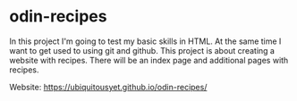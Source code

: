 # odin-recipes

In this project I'm going to test my basic skills in HTML. At the same time I want to get used to using git and github.
This project is about creating a website with recipes. There will be an index page and additional pages with recipes.

Website: https://ubiquitousyet.github.io/odin-recipes/